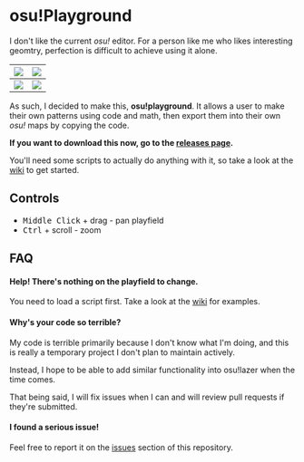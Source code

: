 # osu!Playground

I don't like the current *osu!* editor. For a person like me who likes interesting geomtry, perfection is difficult to achieve using it alone.

|![](https://i.imgur.com/fk22Lzm.png)|![](https://i.imgur.com/DcfmKYD.png)|
|-|-|
|![](https://i.imgur.com/abg1mDa.png)|![](https://i.imgur.com/HvRc63D.png)|

As such, I decided to make this, **osu!playground**. It allows a user to make their own patterns using code and math, then export them into their own *osu!* maps by copying the code.

**If you want to download this now, go to the [releases page](https://github.com/Poyo-SSB/osu-playground/releases).**

You'll need some scripts to actually do anything with it, so take a look at the [wiki](https://github.com/Poyo-SSB/osu-playground/wiki) to get started.

## Controls

* <kbd>Middle Click</kbd> + drag - pan playfield
* <kbd>Ctrl</kbd> + scroll - zoom

## FAQ

#### **Help! There's nothing on the playfield to change.**
You need to load a script first. Take a look at the [wiki](https://github.com/Poyo-SSB/osu-playground/wiki) for examples. 

#### **Why's your code so terrible?**
My code is terrible primarily because I don't know what I'm doing, and this is really a temporary project I don't plan to maintain actively.

Instead, I hope to be able to add similar functionality into osu!lazer when the time comes.

That being said, I will fix issues when I can and will review pull requests if they're submitted.

#### **I found a serious issue!**
Feel free to report it on the [issues](https://github.com/Poyo-SSB/osu-playground/issues) section of this repository.
